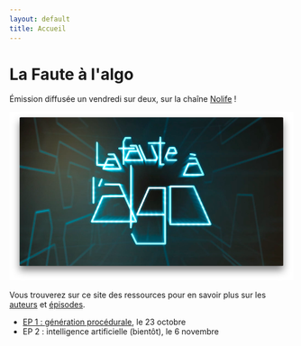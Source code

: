 ```yaml
---
layout: default
title: Accueil
---
```


# La Faute à l'algo

Émission diffusée un vendredi sur deux, sur la chaîne [Nolife](http://www.nolife-tv.com) !

![La Faute à l'algo](/static/fautealgo.png "La Faute à l'algo")

Vous trouverez sur ce site des ressources pour en savoir plus sur les [auteurs](/about/) et [épisodes](/eps/).

- [EP 1 : génération procédurale](/ep1/), le 23 octobre
- EP 2 : intelligence artificielle (bientôt), le 6 novembre
